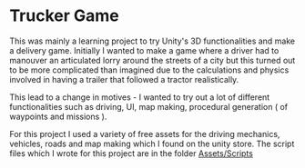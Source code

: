 # Trucker Game

This was mainly a learning project to try Unity's 3D functionalities and make a delivery game.
Initially I wanted to make a game where a driver had to manouver an articulated lorry around the streets of a city but this turned out to be more complicated than imagined due to the calculations and physics involved in having a trailer that followed a tractor realistically.

This lead to a change in motives - I wanted to try out a lot of different functionalities such as driving, UI, map making, procedural generation ( of waypoints and missions ).

For this project I used a variety of free assets for the driving mechanics, vehicles, roads and map making which I found on the unity store.
The script files which I wrote for this project are in the folder [Assets/Scripts](Assets/Scrpts)
